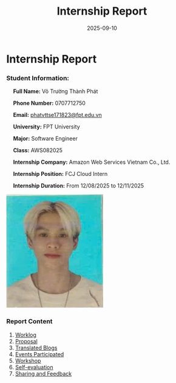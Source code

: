 ﻿---
title: "Internship Report"
date: 2025-09-10
weight: 1
chapter: false
---

    
# Internship Report


### Student Information:
&emsp; **Full Name:** Võ Trường Thành Phát

&emsp; **Phone Number:** 0707712750     

&emsp; **Email:** phatvttse171823@fpt.edu.vn

&emsp; **University:** FPT University

&emsp; **Major:** Software Engineer

&emsp; **Class:** AWS082025

&emsp; **Internship Company:** Amazon Web Services Vietnam Co., Ltd.

&emsp; **Internship Position:** FCJ Cloud Intern

&emsp; **Internship Duration:** From 12/08/2025 to 12/11/2025

![Your profile picture](/images/avatar.png)

### Report Content

1.  [Worklog](1-Worklog/)
2.  [Proposal](2-Proposal/)
3.  [Translated Blogs](3-BlogsTranslated/)
4.  [Events Participated](4-EventParticipated/)
5.  [Workshop](5-Workshop/)
6.  [Self-evaluation](6-Self-evaluation/)
7.  [Sharing and Feedback](7-Feedback/)

